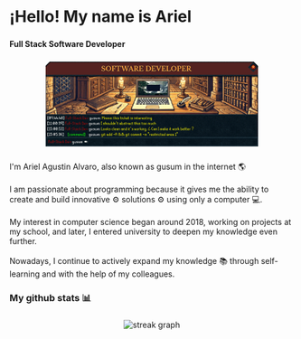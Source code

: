 <h1 align="left">¡Hello! My name is Ariel</h1>

###

<h4 align="left">Full Stack Software Developer</h4>

###

<div align="center">
  <img height="150" src="
  banner.gif"  />
</div>

###

<p align="left">I'm Ariel Agustin Alvaro, also known as gusum in the internet 🌎<br><br>I am passionate about programming because it gives me the ability to create and build innovative ⚙️ solutions ⚙️ using only a computer 💻.<br><br> My interest in computer science began around 2018, working on projects at my school, and later, I entered university to deepen my knowledge even further.<br><br>Nowadays, I continue to actively expand my knowledge 📚 through self-learning and with the help of my colleagues.</p>

###

<h3 align="left">My github stats 📊</h3>

###

<div align="center">
  <img src="https://streak-stats.demolab.com?user=arielalvaro57666&locale=en&mode=daily&theme=dark&hide_border=false&border_radius=5&order=3" height="220" alt="streak graph"  />
</div>

###
